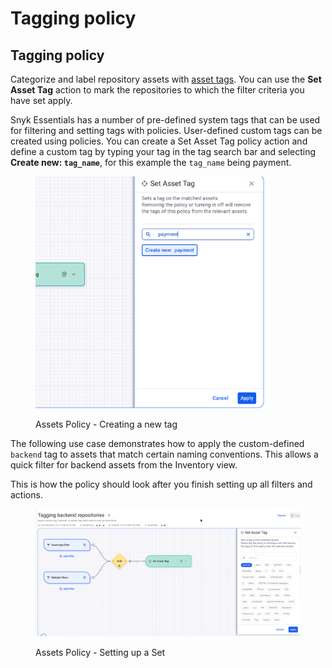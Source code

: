 # Tagging policy

## Tagging policy

Categorize and label repository assets with [asset tags](../../../../manage-assets/assets-inventory-components.md#tags). You can use the **Set Asset Tag** action to mark the repositories to which the filter criteria you have set apply.&#x20;

Snyk Essentials has a number of pre-defined system tags that can be used for filtering and setting tags with policies. User-defined custom tags can be created using policies. You can create a Set Asset Tag policy action and define a custom tag by typing your tag in the tag search bar and selecting **Create new: `tag_name`**, for this example the `tag_name` being payment.

<figure><img src="../../../../.gitbook/assets/image (10) (1).png" alt="AppRisk - Creating a new tag" width="375"><figcaption><p>Assets Policy - Creating a new tag</p></figcaption></figure>

The following use case demonstrates how to apply the custom-defined `backend` tag to assets that match certain naming conventions. This allows a quick filter for backend assets from the Inventory view.

This is how the policy should look after you finish setting up all filters and actions.

<figure><img src="../../../../.gitbook/assets/image (665).png" alt=""><figcaption><p>Assets Policy - Setting up a Set</p></figcaption></figure>
